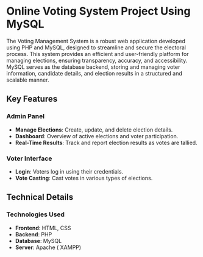 # Online Voting System Project Using MySQL

The Voting Management System is a robust web application developed using PHP and MySQL, designed to streamline and secure the electoral process. This system provides an efficient and user-friendly platform for managing elections, ensuring transparency, accuracy, and accessibility. MySQL serves as the database backend, storing and managing voter information, candidate details, and election results in a structured and scalable manner.

## Key Features

### Admin Panel
- **Manage Elections**: Create, update, and delete election details.
- **Dashboard**: Overview of active elections and voter participation.
- **Real-Time Results**: Track and report election results as votes are tallied.

### Voter Interface
- **Login**: Voters log in using their credentials.
- **Vote Casting**: Cast votes in various types of elections.

## Technical Details

### Technologies Used
- **Frontend**: HTML, CSS
- **Backend**: PHP
- **Database**: MySQL
- **Server**: Apache ( XAMPP)

